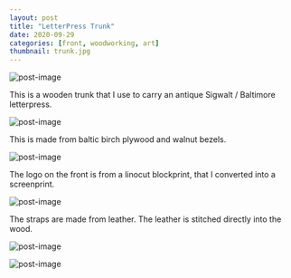```yaml
---
layout: post
title: "LetterPress Trunk"
date: 2020-09-29
categories: [front, woodworking, art]
thumbnail: trunk.jpg
---
```


![post-image]({{site.url}}/assets/trunk.jpg)

This is a wooden trunk that I use to carry an antique Sigwalt / Baltimore letterpress.

![post-image]({{site.url}}/assets/trunk1.jpg)

This is made from baltic birch plywood and walnut bezels.

![post-image]({{site.url}}/assets/trunk2.jpg)

The logo on the front is from a linocut blockprint, that I converted into a screenprint.

![post-image]({{site.url}}/assets/trunk3.jpg)

The straps are made from leather.
The leather is stitched directly into the wood.

![post-image]({{site.url}}/assets/trunk4.jpg)

![post-image]({{site.url}}/assets/trunk5.jpg)
